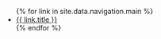 <nav>
  <ul>
    {% for link in site.data.navigation.main %}
      <li>
        <a href="{{ link.url }}" {% if link.download %} download {% endif %}>
          {{ link.title }}
        </a>
      </li>
    {% endfor %}
  </ul>
</nav>
